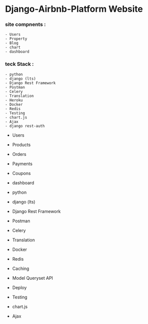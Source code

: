 # Django-Airbnb-Platform Website
### site compnents :
    - Users
    - Property
    - Blog
    - chart
    - dashboard

### teck Stack :

    - python
    - django (lts)
    - Django Rest Framework
    - Postman
    - Celery
    - Translation
    - Heroku
    - Docker
    - Redis
    - Testing
    - chart.js
    - Ajax
    - django rest-auth



  - Users
  - Products
  - Orders
  - Payments
  - Coupons
  - dashboard
  
  - python
  - django (lts)
  - Django Rest Framework
  - Postman
  - Celery
  - Translation
  - Docker
  - Redis
  - Caching
  - Model Queryset API
  - Deploy
  - Testing
- chart.js
- Ajax
